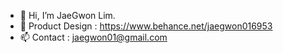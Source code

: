 - 👋 Hi, I’m JaeGwon Lim.
- 👀 Product Design : https://www.behance.net/jaegwon016953
- 📫 Contact : jaegwon01@gmail.com
